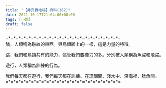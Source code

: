 ```yaml
---
title: "【非真實地場】資料(162)"
date: 2021-10-17T21:04:06+08:00
tags: [小說]
draft: false
---
```


=\*=\*=\*=\*=\*=\*=\*=\*=\*=\*=\*=\*=\*=\*=\*=\*=\*=\*=\*=\*=\*=\*=  
鱗，人類稱為皺紋的東西。與鳥類腳上的一樣，這是力量的特徵。    

跳，我們和鳥類共有的能力，儘管我們要費力的多。分別被人類稱為魚躍和飛躍。   

遊行，人類稱為訓練的行為。  

我們每天都在遊行，我們每天都在訓練。在珊瑚間、淺水中、深海裡、猛魚間。  
=\*=\*=\*=\*=\*=\*=\*=\*=\*=\*=\*=\*=\*=\*=\*=\*=\*=\*=\*=\*=\*=\*=  